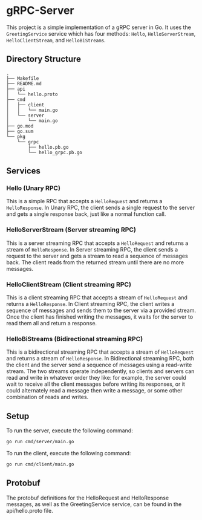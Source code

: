 # gRPC-Server
This project is a simple implementation of a gRPC server in Go. It uses the `GreetingService` service which has four methods: `Hello`, `HelloServerStream`, `HelloClientStream`, and `HelloBiStreams`.

## Directory Structure
```
.
├── Makefile
├── README.md
├── api
│   └── hello.proto
├── cmd
│   ├── client
│   │   └── main.go
│   └── server
│       └── main.go
├── go.mod
├── go.sum
└── pkg
    └── grpc
        ├── hello.pb.go
        └── hello_grpc.pb.go

```

## Services

### Hello (Unary RPC)

This is a simple RPC that accepts a `HelloRequest` and returns a `HelloResponse`. In Unary RPC, the client sends a single request to the server and gets a single response back, just like a normal function call.

### HelloServerStream (Server streaming RPC)

This is a server streaming RPC that accepts a `HelloRequest` and returns a stream of `HelloResponse`. In Server streaming RPC, the client sends a request to the server and gets a stream to read a sequence of messages back. The client reads from the returned stream until there are no more messages.

### HelloClientStream (Client streaming RPC)

This is a client streaming RPC that accepts a stream of `HelloRequest` and returns a `HelloResponse`. In Client streaming RPC, the client writes a sequence of messages and sends them to the server via a provided stream. Once the client has finished writing the messages, it waits for the server to read them all and return a response.

### HelloBiStreams (Bidirectional streaming RPC)

This is a bidirectional streaming RPC that accepts a stream of `HelloRequest` and returns a stream of `HelloResponse`. In Bidirectional streaming RPC, both the client and the server send a sequence of messages using a read-write stream. The two streams operate independently, so clients and servers can read and write in whatever order they like: for example, the server could wait to receive all the client messages before writing its responses, or it could alternately read a message then write a message, or some other combination of reads and writes.

## Setup

To run the server, execute the following command:

```bash
go run cmd/server/main.go
```
To run the client, execute the following command:
```bash
go run cmd/client/main.go
```

## Protobuf
The protobuf definitions for the HelloRequest and HelloResponse messages, as well as the GreetingService service, can be found in the api/hello.proto file. 